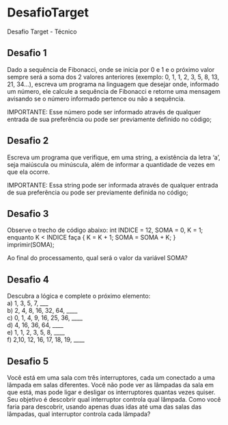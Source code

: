 # DesafioTarget
Desafio Target - Técnico

## Desafio 1
Dado a sequência de Fibonacci, onde se inicia por 0 e 1 e o próximo valor sempre será a soma dos 2 valores anteriores (exemplo: 0, 1, 1, 2, 3, 5, 8, 13, 21, 34...), escreva um programa na linguagem que desejar onde, informado um número, ele calcule a sequência de Fibonacci e retorne uma mensagem avisando se o número informado pertence ou não a sequência.

IMPORTANTE: Esse número pode ser informado através de qualquer entrada de sua preferência ou pode ser previamente definido no código;

## Desafio 2
Escreva um programa que verifique, em uma string, a existência da letra ‘a’, seja maiúscula ou minúscula, além de informar a quantidade de vezes em que ela ocorre.

IMPORTANTE: Essa string pode ser informada através de qualquer entrada de sua preferência ou pode ser previamente definida no código;

## Desafio 3
Observe o trecho de código abaixo: int INDICE = 12, SOMA = 0, K = 1; enquanto K < INDICE faça { K = K + 1; SOMA = SOMA + K; } imprimir(SOMA);

Ao final do processamento, qual será o valor da variável SOMA?

## Desafio 4
Descubra a lógica e complete o próximo elemento: <br>
a) 1, 3, 5, 7, ___ <br>
b) 2, 4, 8, 16, 32, 64, ____ <br>
c) 0, 1, 4, 9, 16, 25, 36, ____ <br>
d) 4, 16, 36, 64, ____ <br>
e) 1, 1, 2, 3, 5, 8, ____ <br>
f) 2,10, 12, 16, 17, 18, 19, ____


## Desafio 5
Você está em uma sala com três interruptores, cada um conectado a uma lâmpada em salas diferentes. Você não pode ver as lâmpadas da sala em que está, mas pode ligar e desligar os interruptores quantas vezes quiser. Seu objetivo é descobrir qual interruptor controla qual lâmpada. Como você faria para descobrir, usando apenas duas idas até uma das salas das lâmpadas, qual interruptor controla cada lâmpada?  
